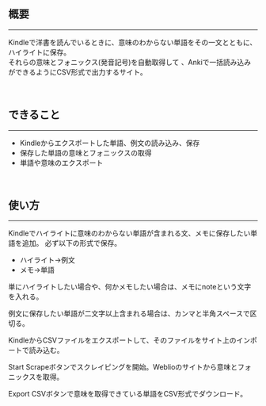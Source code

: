 ## 概要
---
Kindleで洋書を読んでいるときに、意味のわからない単語をその一文とともに、ハイライトに保存。
<br>
それらの意味とフォニックス(発音記号)を自動取得して
、Ankiで一括読み込みができるようにCSV形式で出力するサイト。

<br>

## できること
---
* Kindleからエクスポートした単語、例文の読み込み、保存
* 保存した単語の意味とフォニックスの取得
* 単語や意味のエクスポート

<br>

## 使い方
---
Kindleでハイライトに意味のわからない単語が含まれる文、メモに保存したい単語を追加。
必ず以下の形式で保存。
* ハイライト→例文
* メモ→単語

単にハイライトしたい場合や、何かメモしたい場合は、メモにnoteという文字を入れる。

例文に保存したい単語が二文字以上含まれる場合は、カンマと半角スペースで区切る。


KindleからCSVファイルをエクスポートして、そのファイルをサイト上のインポートで読み込む。

Start Scrapeボタンでスクレイピングを開始。Weblioのサイトから意味とフォニックスを取得。

Export CSVボタンで意味を取得できている単語をCSV形式でダウンロード。